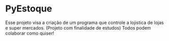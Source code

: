 # PyEstoque
Esse projeto visa a criação de um programa que controle a lojistica de lojas e super mercados. (Projeto com finalidade de estudos)
Todos podem colaborar como quiser!
